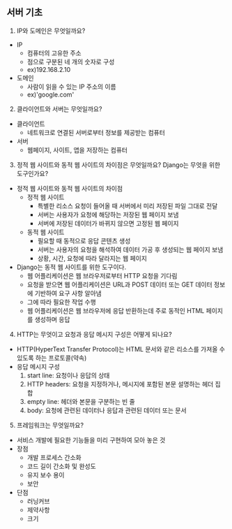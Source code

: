 ## 서버 기초

1. IP와 도메인은 무엇일까요?

- IP
  - 컴퓨터의 고유한 주소
  - 점으로 구분된 네 개의 숫자로 구성
  - ex)192.168.2.10
- 도메인
  - 사람이 읽을 수 있는 IP 주소의 이름
  - ex)'google.com'

2. 클라이언트와 서버는 무엇일까요?

- 클라이언트
  - 네트워크로 연결된 서버로부터 정보를 제공받는 컴퓨터
- 서버
  - 웹페이지, 사이트, 앱을 저장하는 컴퓨터

3. 정적 웹 사이트와 동적 웹 사이트의 차이점은 무엇일까요? Django는 무엇을 위한 도구인가요?

- 정적 웹 사이트와 동적 웹 사이트의 차이점
  - 정적 웹 사이트
    - 특별한 리소스 요청이 들어올 때 서버에서 미리 저장된 파일 그대로 전달
    - 서버는 사용자가 요청에 해당하는 저장된 웹 페이지 보냄
    - 서버에 저장된 데이터가 바뀌지 않으면 고정된 웹 페이지
  - 동적 웹 사이트
    - 필요할 때 동적으로 응답 콘텐츠 생성
    - 서버는 사용자의 요청을 해석하여 데이터 가공 후 생성되는 웹 페이지 보냄
    - 상황, 시간, 요청에 따라 달라지는 웹 페이지
- Django는 동적 웹 사이트를 위한 도구이다.
  - 웹 어플리케이션은 웹 브라우저로부터 HTTP 요청을 기다림
  - 요청을 받으면 웹 어플리케이션은 URL과 POST 데이터 또는 GET 데이터 정보에 기반하여 요구 사항 알아냄
  - 그에 따라 필요한 작업 수행
  - 웹 어플리케이션은 웹 브라우저에 응답 반환하는데 주로 동적인 HTML 페이지를 생성하며 응답

4. HTTP는 무엇이고 요청과 응답 메시지 구성은 어떻게 되나요?

- HTTP(HyperText Transfer Protocol)는 HTML 문서와 같은 리소스를 가져올 수 있도록 하는 프로토콜(약속)
- 응답 메시지 구성
  1. start line: 요청이나 응답의 상태
  2. HTTP headers: 요청을 지정하거나, 메시지에 포함된 본문 설명하는 헤더 집합
  3. empty line: 헤더와 본문을 구분하는 빈 줄
  4. body: 요청에 관련된 데이터나 응답과 관련된 데이터 또는 문서

5. 프레임워크는 무엇일까요?

- 서비스 개발에 필요한 기능들을 미리 구현하여 모아 놓은 것
- 장점
  - 개발 프로세스 간소화
  - 코드 길이 간소화 및 완성도
  - 유지 보수 용이
  - 보안
- 단점
  - 러닝커브
  - 제약사항
  - 크기
